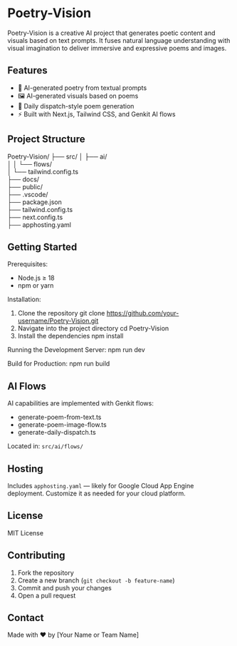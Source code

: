 Poetry-Vision
=============

Poetry-Vision is a creative AI project that generates poetic content and visuals based on text prompts. It fuses natural language understanding with visual imagination to deliver immersive and expressive poems and images.

Features
--------

- 🧠 AI-generated poetry from textual prompts
- 🖼️ AI-generated visuals based on poems
- 🌅 Daily dispatch-style poem generation
- ⚡ Built with Next.js, Tailwind CSS, and Genkit AI flows

Project Structure
-----------------

Poetry-Vision/
├── src/
│   ├── ai/                              
│   │   └── flows/                       
│   └── tailwind.config.ts              
├── docs/                                
├── public/                              
├── .vscode/                             
├── package.json                       
├── tailwind.config.ts                  
├── next.config.ts                       
├── apphosting.yaml                      

Getting Started
---------------

Prerequisites:
- Node.js ≥ 18
- npm or yarn

Installation:
1. Clone the repository
   git clone https://github.com/your-username/Poetry-Vision.git
2. Navigate into the project directory
   cd Poetry-Vision
3. Install the dependencies
   npm install

Running the Development Server:
   npm run dev

Build for Production:
   npm run build

AI Flows
--------

AI capabilities are implemented with Genkit flows:

- generate-poem-from-text.ts
- generate-poem-image-flow.ts
- generate-daily-dispatch.ts

Located in: `src/ai/flows/`

Hosting
-------

Includes `apphosting.yaml` — likely for Google Cloud App Engine deployment. Customize it as needed for your cloud platform.

License
-------

MIT License

Contributing
------------

1. Fork the repository
2. Create a new branch (`git checkout -b feature-name`)
3. Commit and push your changes
4. Open a pull request

Contact
-------

Made with ❤️ by [Your Name or Team Name]
